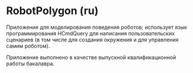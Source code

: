 # RobotPolygon (ru)
Приложение для моделирования поведения роботов; использует язык программирования HCmdQuery для написания пользовательских сценариев (в том числе для создания окружения и для управления самим роботом). 

Приложение выполнено в качестве выпускной квалификационной работы бакалавра.
